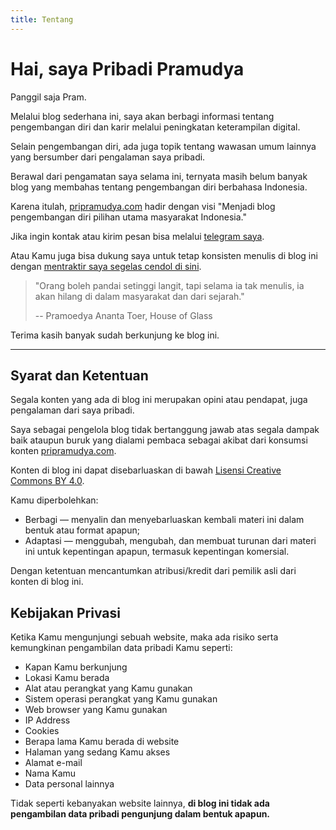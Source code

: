 ```yaml
---
title: Tentang
---
```


# Hai, saya Pribadi Pramudya

Panggil saja Pram. 

Melalui blog sederhana ini, saya akan berbagi informasi tentang pengembangan diri dan karir melalui peningkatan keterampilan digital.

Selain pengembangan diri, ada juga topik tentang wawasan umum lainnya yang bersumber dari pengalaman saya pribadi.

Berawal dari pengamatan saya selama ini, ternyata masih belum banyak blog yang membahas tentang pengembangan diri berbahasa Indonesia.

Karena itulah, [pripramudya.com](https://pripramudya.com) hadir dengan visi "Menjadi blog pengembangan diri pilihan utama masyarakat Indonesia."

Jika ingin kontak atau kirim pesan bisa melalui [telegram saya](https://t.me/pripramudya).

Atau Kamu juga bisa dukung saya untuk tetap konsisten menulis di blog ini dengan [mentraktir saya segelas cendol di sini](https://trakteer.id/pripramudya).

> "Orang boleh pandai setinggi langit, tapi selama ia tak menulis, ia akan hilang di dalam masyarakat dan dari sejarah."
>
> -- Pramoedya Ananta Toer, House of Glass

Terima kasih banyak sudah berkunjung ke blog ini.

---

## Syarat dan Ketentuan

Segala konten yang ada di blog ini merupakan opini atau pendapat, juga pengalaman  dari saya pribadi. 

Saya sebagai pengelola blog tidak bertanggung jawab atas segala dampak baik ataupun buruk yang dialami pembaca sebagai akibat dari konsumsi konten [pripramudya.com](https://pripramudya.com).

Konten di blog ini dapat disebarluaskan di bawah [Lisensi Creative Commons BY 4.0](https://creativecommons.org/licenses/by/4.0/deed.id).

Kamu diperbolehkan:
- Berbagi — menyalin dan menyebarluaskan kembali materi ini dalam bentuk atau format apapun;
- Adaptasi — menggubah, mengubah, dan membuat turunan dari materi ini
untuk kepentingan apapun, termasuk kepentingan komersial.

Dengan ketentuan mencantumkan atribusi/kredit dari pemilik asli dari konten di blog ini.

## Kebijakan Privasi

Ketika Kamu mengunjungi sebuah website, maka ada risiko serta kemungkinan  pengambilan data pribadi Kamu seperti:
- Kapan Kamu berkunjung
- Lokasi Kamu berada
- Alat atau perangkat yang Kamu gunakan
- Sistem operasi perangkat yang Kamu gunakan
- Web browser yang Kamu gunakan
- IP Address
- Cookies
- Berapa lama Kamu berada di website
- Halaman yang sedang Kamu akses
- Alamat e-mail
- Nama Kamu
- Data personal lainnya

Tidak seperti kebanyakan website lainnya, **di blog ini tidak ada pengambilan data pribadi pengunjung dalam bentuk apapun.**


